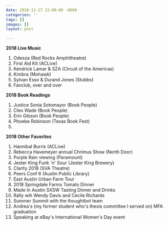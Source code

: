 ```yaml
---
date: 2018-12-27 22:00:00 -0600
categories: ''
tags: []
images: []
layout: post

---
```

**2018 Live Music**

1. Odesza (Red Rocks Amphitheatre)
2. First Aid Kit (ACLive)
3. Kendrick Lamar & SZA (Circuit of the Americas)
4. Kimbra (Mohawk)
5. Sylvan Esso & Durand Jones (Stubbs)
6. Fanclub, over and over

**2018 Book Readings**

1. Justice Sonia Sotomayor (Book People)
2. Cleo Wade (Book People)
3. Erin Gibson (Book People)
4. Phoebe Robinson (Texas Book Fest)
5. 

**2018 Other Favorites**

 1. Hannibal Burris (ACLive)
 2. Rebecca Havemeyer annual Chrimus Show (North Door)
 3. Purple Rain viewing (Paramount)
 4. Jester King Funk 'n' Sour (Jester King Brewery)
 5. Clarity 2018 (SVA Theatre)
 6. Peers Conf 6 (Austin Public Library)
 7. East Austin Urban Farm Tour
 8. 2018 Springdale Farms Tomato Dinner
 9. Made In Austin SXSW Tasting Dinner and Drinks
10.  Rally wih Wendy Davis and Cecile Richards
11. Summer Summit with the thoughtbot team
12. Andrea's (my former student who's thesis committee I served on) MFA graduation
13. Speaking at eBay's International Women's Day event